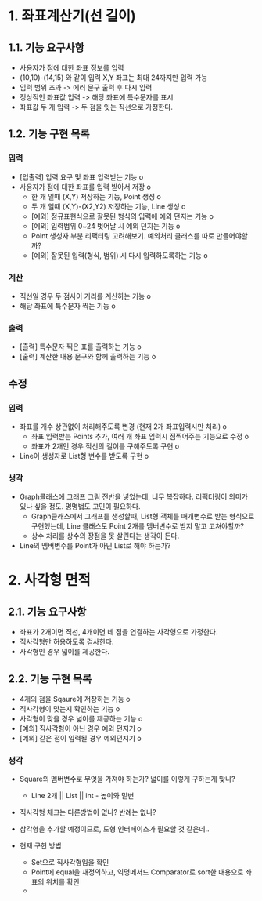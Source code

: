 # 1. 좌표계산기(선 길이)

## 1.1. 기능 요구사항
- 사용자가 점에 대한 좌표 정보를 입력
- (10,10)-(14,15) 와 같이 입력 X,Y 좌표는 최대 24까지만 입력 가능
- 입력 범위 초과 -> 에러 문구 출력 후 다시 입력
- 정상적인 좌표값 입력 -> 해당 좌표에 특수문자를 표시
- 좌표값 두 개 입력 -> 두 점을 잇는 직선으로 가정한다.


## 1.2. 기능 구현 목록
### 입력
- [입출력] 입력 요구 및 좌표 입력받는 기능 o
- 사용자가 점에 대한 좌표를 입력 받아서 저장 o
    - 한 개 일때 (X,Y) 저장하는 기능, Point 생성 o
    - 두 개 일때 (X,Y)-(X2,Y2) 저장하는 기능, Line 생성 o
    - [예외] 정규표현식으로 잘못된 형식의 입력에 예외 던지는 기능 o
    - [예외] 입력범위 0~24 벗어날 시 예외 던지는 기능 o
    - Point 생성자 부분 리팩터링 고려해보기. 예외처리 클래스를 따로 만들어야할까?
    - [예외] 잘못된 입력(형식, 범위) 시 다시 입력하도록하는 기능 o
### 계산
- 직선일 경우 두 점사이 거리를 계산하는 기능 o
- 해당 좌표에 특수문자 찍는 기능 o
### 출력
- [출력] 특수문자 찍은 표를 출력하는 기능 o
- [출력] 계산한 내용 문구와 함께 출력하는 기능 o

## 수정
### 입력
- 좌표를 개수 상관없이 처리해주도록 변경 (현재 2개 좌표입력시만 처리) o
  - 좌표 입력받는 Points 추가, 여러 개 좌표 입력시 점찍어주는 기능으로 수정 o
  - 좌표가 2개인 경우 직선의 길이를 구해주도록 구현 o
- Line이 생성자로 List<Point>형 변수를 받도록 구현 o
### 생각
- Graph클래스에 그래프 그림 전반을 넣었는데, 너무 복잡하다. 리팩터링이 의미가 있나 싶을 정도. 명명법도 고민이 필요하다.
  - Graph클래스에서 그래프를 생성할때, List<point>형 객체를 매개변수로 받는 형식으로 구현했는데, Line 클래스도 Point 2개를 멤버변수로 받지 말고 고쳐야할까?
  - 상수 처리를 상수의 장점을 못 살린다는 생각이 든다.
- Line의 멤버변수를 Point가 아닌 List로 해야 하는가?

# 2. 사각형 면적
## 2.1. 기능 요구사항
- 좌표가 2개이면 직선, 4개이면 네 점을 연결하는 사각형으로 가정한다.
- 직사각형만 허용하도록 검사한다.
- 사각형인 경우 넓이를 제공한다.

## 2.2. 기능 구현 목록
- 4개의 점을 Sqaure에 저장하는 기능 o
- 직사각형이 맞는지 확인하는 기능 o
- 사각형이 맞을 경우 넓이를 제공하는 기능 o
- [예외] 직사각형이 아닌 경우 예외 던지기 o
- [예외] 같은 점이 입력될 경우 예외던지기 o

### 생각 
- Square의 멤버변수로 무엇을 가져야 하는가? 넓이를 이렇게 구하는게 맞나?
  - Line 2개 || List<Point> || int - 높이와 밑변
- 직사각형 체크는 다른방법이 없나? 반례는 없나?
- 삼각형을 추가할 예정이므로, 도형 인터페이스가 필요할 것 같은데..

- 현재 구현 방법
  - Set으로 직사각형임을 확인
  - Point에 equal을 재정의하고, 익명메서드 Comparator로 sort한 내용으로 좌표의 위치를 확인
  - 